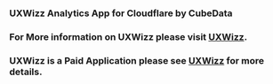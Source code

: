 ### UXWizz Analytics App for Cloudflare by CubeData
### For More information on UXWizz please visit [UXWizz](https://uxwizz.com).
### UXWizz is a Paid Application please see [UXWizz](https://uxwizz.com) for more details.